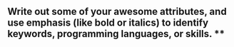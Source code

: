 Write out some of your awesome attributes, and use emphasis (like bold or italics) to identify keywords, programming languages, or skills. 
**
-
